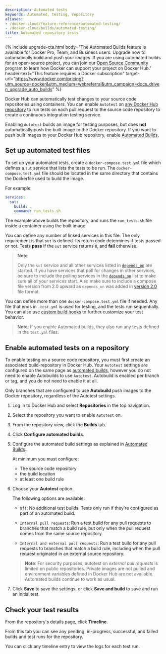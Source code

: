 ```yaml
---
description: Automated tests
keywords: Automated, testing, repository
aliases:
- /docker-cloud/feature-reference/automated-testing/
- /docker-cloud/builds/automated-testing/
title: Automated repository tests
---
```


{% include upgrade-cta.html
  body="The Automated Builds feature is available for Docker Pro, Team, and Business users. Upgrade now to automatically build and push your images. If you are using automated builds for an open-source project, you can join our [Open Source Community](https://www.docker.com/community/open-source/application) program to learn how Docker can support your project on Docker Hub."
  header-text="This feature requires a Docker subscription"
  target-url="https://www.docker.com/pricing?utm_source=docker&utm_medium=webreferral&utm_campaign=docs_driven_upgrade_auto_builds"
%}

Docker Hub can automatically test changes to your source code repositories
using containers. You can enable `Autotest` on [any Docker Hub repository](../repos/index.md)
to run tests on each pull request to the source code repository to create a
continuous integration testing service.

Enabling `Autotest` builds an image for testing purposes, but does **not**
automatically push the built image to the Docker repository. If you want to push
built images to your Docker Hub repository, enable [Automated Builds](index.md).

## Set up automated test files

To set up your automated tests, create a `docker-compose.test.yml` file which
defines a `sut` service that lists the tests to be run.
The `docker-compose.test.yml` file should be located in the same directory that
contains the Dockerfile used to build the image.

For example:

```yaml
services:
  sut:
    build: .
    command: run_tests.sh
```

The example above builds the repository, and runs the `run_tests.sh` file inside
a container using the built image.

You can define any number of linked services in this file. The only requirement
is that `sut` is defined. Its return code determines if tests passed or not.
Tests **pass** if the `sut` service returns `0`, and **fail** otherwise.

> **Note**
> 
> Only the `sut` service and all other services listed in
> [`depends_on`](../../compose/compose-file/compose-file-v2.md#depends_on) are
> started. If you have services that poll for changes in other services, be sure
> to include the polling services in the [`depends_on`](../../compose/compose-file/compose-file-v2.md#depends_on)
> list to make sure all of your services start.
> Also make sure to include a compose file version from 2.0 upward as `depends_on`
> was added in [version 2.0](../../compose/compose-file/compose-versioning.md#version-2)
> file format.

You can define more than one `docker-compose.test.yml` file if needed. Any file
that ends in `.test.yml` is used for testing, and the tests run sequentially.
You can also use [custom build hooks](advanced.md#override-build-test-or-push-commands)
to further customize your test behavior.

> **Note**: If you enable Automated builds, they also run any tests defined
in the `test.yml` files.

## Enable automated tests on a repository

To enable testing on a source code repository, you must first create an
associated build-repository in Docker Hub.  Your `Autotest` settings are
configured on the same page as [automated builds](index.md), however
you do not need to enable Autobuilds to use `Autotest`. Autobuild is enabled per
branch or tag, and you do not need to enable it at all.

Only branches that are configured to use **Autobuild** push images to the
Docker repository, regardless of the Autotest settings.

1. Log in to Docker Hub and select **Repositories** in the top navigation.

2. Select the repository you want to enable `Autotest` on.

3. From the repository view, click the **Builds** tab.

4. Click **Configure automated builds**.

5. Configure the automated build settings as explained in [Automated Builds](index.md).

    At minimum you must configure:

    * The source code repository
    * the build location
    * at least one build rule

6. Choose your **Autotest** option.

    The following options are available:

    * `Off`: No additional test builds. Tests only run if they're configured
    as part of an automated build.

    * `Internal pull requests`: Run a test build for any pull requests
    to branches that match a build rule, but only when the pull request comes
    from the same source repository.

    * `Internal and external pull requests`: Run a test build for any
    pull requests to branches that match a build rule, including when the
    pull request originated in an external source repository.

    > **Note**: For security purposes, autotest on _external pull requests_ is
    limited on public repositories. Private images are not pulled and
    environment variables defined in Docker Hub are not
    available. Automated builds continue to work as usual.

7. Click **Save** to save the settings, or click **Save and build** to save and
run an initial test.

## Check your test results

From the repository's details page, click **Timeline**.

From this tab you can see any pending, in-progress, successful, and failed
builds and test runs for the repository.

You can click any timeline entry to view the logs for each test run.
